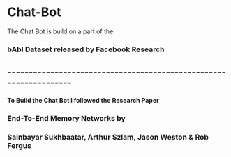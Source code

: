 # Chat-Bot

The Chat Bot is build on a part of the 
### bAbI Dataset released by Facebook Research

## ------------------------------------------------------------------

#### To Build the Chat Bot I followed the Research Paper
### End-To-End Memory Networks by
### Sainbayar Sukhbaatar, Arthur Szlam, Jason Weston & Rob Fergus
